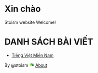 # Xin chào
Stoism website
Welcome!

# DANH SÁCH BÀI VIẾT
* [Tiếng Việt Miền Nam](pages/231129/TiengVietMienNam.html)













By @stoism
[<img src="pages/source/logo16.png" width="16">](pages/about.html) [About](pages/about.html)
